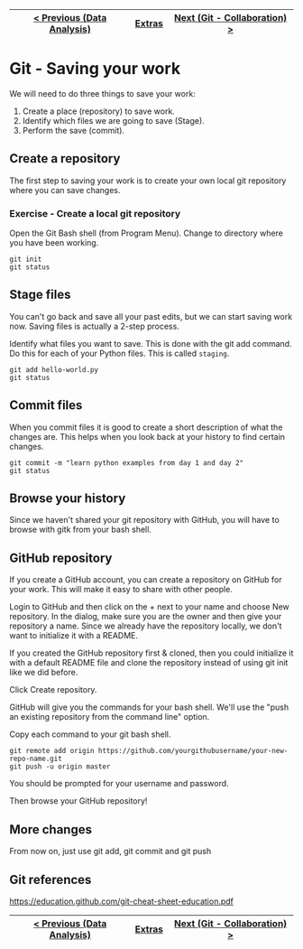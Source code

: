 | [< Previous (Data Analysis)](DataAnalysis.md) | [Extras](../README.md) | [Next (Git - Collaboration) >](GitBranch.md) |
|-----------------------------------------------|------------------------|----------------------------------------------|

# Git - Saving your work

We will need to do three things to save your work:

1) Create a place (repository) to save work.
2) Identify which files we are going to save (Stage).
3) Perform the save (commit).

## Create a repository

The first step to saving your work is to create your own local git repository where you can save changes.

### Exercise - Create a local git repository

Open the Git Bash shell (from Program Menu).
Change to directory where you have been working.

```
git init
git status
```

## Stage files

You can't go back and save all your past edits, but we can start saving work now.
Saving files is actually a 2-step process.

Identify what files you want to save. This is done with the git add command. Do this for each of your Python files. This
is called ```staging```.

```
git add hello-world.py
git status
```

## Commit files

When you commit files it is good to create a short description of what the changes are. This helps when you look back at
your history to find certain changes.

```
git commit -m "learn python examples from day 1 and day 2"
git status
```

## Browse your history

Since we haven't shared your git repository with GitHub, you will have to browse with gitk from your bash shell.

## GitHub repository

If you create a GitHub account, you can create a repository on GitHub for your work. This will make it easy to share
with other people.

Login to GitHub and then click on the + next to your name and choose New repository.
In the dialog, make sure you are the owner and then give your repository a name.
Since we already have the repository locally, we don't want to initialize it with a README.

If you created the GitHub repository first & cloned, then you could initialize it with a default README file and clone
the repository instead of using git init like we did before.

Click Create repository.

GitHub will give you the commands for your bash shell. We'll use the "push an existing repository from the command line"
option.

Copy each command to your git bash shell.

```
git remote add origin https://github.com/yourgithubusername/your-new-repo-name.git
git push -u origin master
```

You should be prompted for your username and password.

Then browse your GitHub repository!

## More changes

From now on, just use git add, git commit and git push

## Git references

https://education.github.com/git-cheat-sheet-education.pdf

| [< Previous (Data Analysis)](DataAnalysis.md) | [Extras](../README.md) | [Next (Git - Collaboration) >](GitBranch.md) |
|-----------------------------------------------|------------------------|----------------------------------------------|
